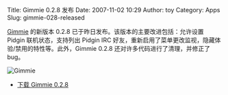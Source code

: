 Title: Gimmie 0.2.8 发布
Date: 2007-11-02 10:29
Author: toy
Category: Apps
Slug: gimmie-028-released

[Gimmie](http://linuxtoy.org/archives/gimmie-review.html) 的新版本 0.2.8
已于昨日发布。该版本的主要改进包括：允许设置 Pidgin 联机状态，支持列出
Pidgin IRC
好友，重新启用了菜单更改监视，隐藏体验/禁用的特性等。此外，Gimmie 0.2.8
还对许多代码进行了清理，并修正了 bug。

![Gimmie](http://i.linuxtoy.org/i/gimmie/gimmie-logo.png)

- [下载 Gimmie
0.2.8](http://beatniksoftware.com/gimmie/releases/gimmie-0.2.8.tar.gz)

